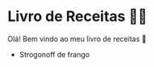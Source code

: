 # Livro de Receitas :woman_cook:

Olá! Bem vindo ao meu livro de receitas :clap:



- Strogonoff de frango